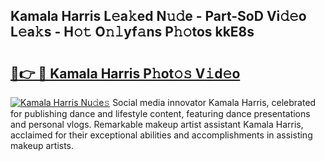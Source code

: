 ## Kamala Harris L𝚎a𝚔ed N𝚞𝚍e - Part-SoD Vi𝚍𝚎o L𝚎a𝚔s - H𝚘𝚝 O𝚗𝚕yf𝚊ns P𝚑𝚘tos kkE8s

# <h2><a href="http://kf0eg2a.oniu.top/?m=Kamala+Harris">🔗👉 🔴 Kamala Harris P𝚑ot𝚘𝚜 V𝚒d𝚎o</a></h2>

[![Kamala Harris Nu𝚍e𝚜](https://i.imgur.com/0qMVB7G.gif)](http://kf0eg2a.oniu.top/?m=Kamala+Harris)
Social media innovator Kamala Harris, celebrated for publishing dance and lifestyle content, featuring dance presentations and personal vlogs. Remarkable makeup artist assistant Kamala Harris, acclaimed for their exceptional abilities and accomplishments in assisting makeup artists.  
